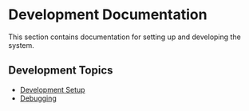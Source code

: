 # Development Documentation

This section contains documentation for setting up and developing the system.

## Development Topics

- [Development Setup](setup.md)
- [Debugging](debugging.md)